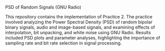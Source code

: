 PSD of Random Signals (GNU Radio)

This repository contains the implementation of Practice 2. The practice involved analyzing the Power Spectral Density (PSD) of random bipolar binary signals, audio and image-based signals, and examining effects of interpolation, bit unpacking, and white noise using GNU Radio. Results included PSD plots and parameter analyses, highlighting the importance of sampling rate and bit rate selection in signal processing.

